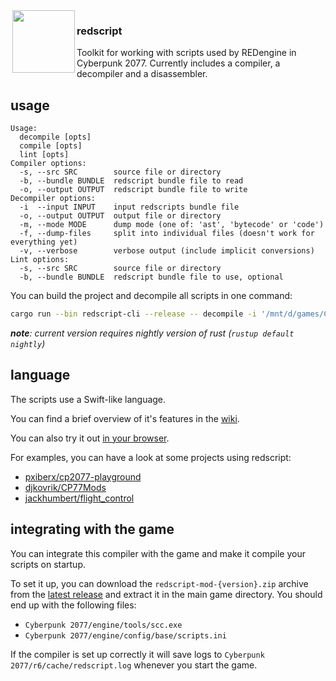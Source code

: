 <img align="left" width="0px" height="18px"/>
<img src="https://user-images.githubusercontent.com/11986158/145484796-9bf1f77f-e706-4e15-b46b-c9b949f0086c.png" align="left" width="100px" height="100px"/>

<h3>redscript</h3>

Toolkit for working with scripts used by REDengine in Cyberpunk 2077.
Currently includes a compiler, a decompiler and a disassembler.

## usage
```
Usage:
  decompile [opts]
  compile [opts]
  lint [opts]
Compiler options:
  -s, --src SRC        source file or directory
  -b, --bundle BUNDLE  redscript bundle file to read
  -o, --output OUTPUT  redscript bundle file to write
Decompiler options:
  -i  --input INPUT    input redscripts bundle file
  -o, --output OUTPUT  output file or directory
  -m, --mode MODE      dump mode (one of: 'ast', 'bytecode' or 'code')
  -f, --dump-files     split into individual files (doesn't work for everything yet)
  -v, --verbose        verbose output (include implicit conversions)
Lint options:
  -s, --src SRC        source file or directory
  -b, --bundle BUNDLE  redscript bundle file to use, optional
```

You can build the project and decompile all scripts in one command:
```bash
cargo run --bin redscript-cli --release -- decompile -i '/mnt/d/games/Cyberpunk 2077/r6/cache/final.redscript' -o dump.reds
```
*__note__: current version requires nightly version of rust (`rustup default nightly`)*

## language
The scripts use a Swift-like language.

You can find a brief overview of it's features in the [wiki](https://github.com/jac3km4/redscript/wiki).

You can also try it out [in your browser](https://try-redscript.surge.sh).

For examples, you can have a look at some projects using redscript:
- [pxiberx/cp2077-playground](https://github.com/psiberx/cp2077-playground)
- [djkovrik/CP77Mods](https://github.com/djkovrik/CP77Mods)
- [jackhumbert/flight_control](https://github.com/jackhumbert/flight_control)

## integrating with the game
You can integrate this compiler with the game and make it compile your scripts on startup.

To set it up, you can download the `redscript-mod-{version}.zip` archive from the [latest release](https://github.com/jac3km4/redscript/releases) and extract it in the main game directory. You should end up with the following files:
- `Cyberpunk 2077/engine/tools/scc.exe`
- `Cyberpunk 2077/engine/config/base/scripts.ini`

If the compiler is set up correctly it will save logs to `Cyberpunk 2077/r6/cache/redscript.log` whenever you start the game.
